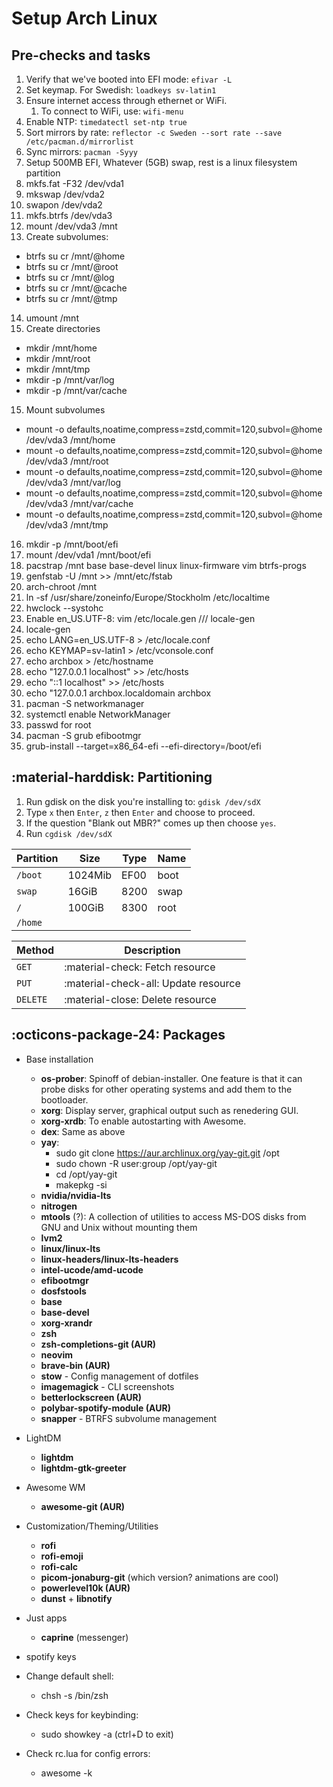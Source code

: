 # Setup Arch Linux


## Pre-checks and tasks
1. Verify that we've booted into EFI mode: `efivar -L`
2. Set keymap. For Swedish: `loadkeys sv-latin1`
3. Ensure internet access through ethernet or WiFi.
    1. To connect to WiFi, use: `wifi-menu`
4. Enable NTP: `timedatectl set-ntp true`
5. Sort mirrors by rate: `reflector -c Sweden --sort rate --save /etc/pacman.d/mirrorlist`
6. Sync mirrors: `pacman -Syyy`
7. Setup 500MB EFI, Whatever (5GB) swap, rest is a linux filesystem partition
8. mkfs.fat -F32 /dev/vda1
9. mkswap /dev/vda2
10. swapon /dev/vda2
11. mkfs.btrfs /dev/vda3
12. mount /dev/vda3 /mnt
13. Create subvolumes:
- btrfs su cr /mnt/@home
- btrfs su cr /mnt/@root
- btrfs su cr /mnt/@log
- btrfs su cr /mnt/@cache
- btrfs su cr /mnt/@tmp
14. umount /mnt
15. Create directories
- mkdir /mnt/home
- mkdir /mnt/root
- mkdir /mnt/tmp
- mkdir -p /mnt/var/log
- mkdir -p /mnt/var/cache
15. Mount subvolumes
- mount -o defaults,noatime,compress=zstd,commit=120,subvol=@home /dev/vda3 /mnt/home
- mount -o defaults,noatime,compress=zstd,commit=120,subvol=@home /dev/vda3 /mnt/root
- mount -o defaults,noatime,compress=zstd,commit=120,subvol=@home /dev/vda3 /mnt/var/log
- mount -o defaults,noatime,compress=zstd,commit=120,subvol=@home /dev/vda3 /mnt/var/cache
- mount -o defaults,noatime,compress=zstd,commit=120,subvol=@home /dev/vda3 /mnt/tmp
16. mkdir -p /mnt/boot/efi
17. mount /dev/vda1 /mnt/boot/efi
18. pacstrap /mnt base base-devel linux linux-firmware vim btrfs-progs
19. genfstab -U /mnt >> /mnt/etc/fstab
20. arch-chroot /mnt
21. ln -sf /usr/share/zoneinfo/Europe/Stockholm /etc/localtime
22. hwclock --systohc
23. Enable en_US.UTF-8: vim /etc/locale.gen /// locale-gen
24. locale-gen
25. echo LANG=en_US.UTF-8 > /etc/locale.conf
26. echo KEYMAP=sv-latin1 > /etc/vconsole.conf
27. echo archbox > /etc/hostname
28. echo "127.0.0.1     localhost" >> /etc/hosts
29. echo "::1           localhost" >> /etc/hosts
30. echo "127.0.0.1     archbox.localdomain archbox
31. pacman -S networkmanager
32. systemctl enable NetworkManager
33. passwd for root
34. pacman -S grub efibootmgr
35. grub-install --target=x86_64-efi --efi-directory=/boot/efi


## :material-harddisk: Partitioning

1. Run gdisk on the disk you're installing to: `gdisk /dev/sdX`
2. Type `x` then `Enter`, `z` then `Enter` and choose to proceed.
3. If the question "Blank out MBR?" comes up then choose `yes`.
4. Run `cgdisk /dev/sdX`

| Partition | Size    | Type | Name |
| --------- | ------- | ---- | ---- |
| `/boot`   | 1024Mib | EF00 | boot |
| `swap`    | 16GiB   | 8200 | swap |
| `/`       | 100GiB   | 8300 | root |
| `/home`   | 

| Method      | Description                          |
| ----------- | ------------------------------------ |
| `GET`       | :material-check:     Fetch resource  |
| `PUT`       | :material-check-all: Update resource |
| `DELETE`    | :material-close:     Delete resource |



## :octicons-package-24: Packages
- Base installation
    - **os-prober**: Spinoff of debian-installer. One feature is that it can probe disks for other operating systems and add them to the bootloader.
    - **xorg**: Display server, graphical output such as renedering GUI.
    - **xorg-xrdb**: To enable autostarting with Awesome.
    - **dex**: Same as above
    - **yay**:
        - sudo git clone https://aur.archlinux.org/yay-git.git /opt
        - sudo chown -R user:group /opt/yay-git
        - cd /opt/yay-git
        - makepkg -si
    - **nvidia/nvidia-lts**
    - **nitrogen**
    - **mtools** (?): A collection of utilities to access MS-DOS disks from GNU and Unix without mounting them
    - **lvm2**
    - **linux/linux-lts**
    - **linux-headers/linux-lts-headers**
    - **intel-ucode/amd-ucode**
    - **efibootmgr**
    - **dosfstools**
    - **base**
    - **base-devel**
    - **xorg-xrandr**
    - **zsh**
    - **zsh-completions-git (AUR)**
    - **neovim**
    - **brave-bin (AUR)**
    - **stow** - Config management of dotfiles
    - **imagemagick** - CLI screenshots
    - **betterlockscreen (AUR)**
    - **polybar-spotify-module (AUR)**
    - **snapper** - BTRFS subvolume management

- LightDM
    - **lightdm**
    - **lightdm-gtk-greeter**
- Awesome WM
    - **awesome-git (AUR)**

- Customization/Theming/Utilities
    - **rofi**
    - **rofi-emoji**
    - **rofi-calc**
    - **picom-jonaburg-git** (which version? animations are cool)
    - **powerlevel10k (AUR)**
    - **dunst** + **libnotify**

- Just apps
    - **caprine** (messenger)

- spotify keys


- Change default shell:
    - chsh -s /bin/zsh

- Check keys for keybinding:
    - sudo showkey -a (ctrl+D to exit)

- Check rc.lua for config errors:
    - awesome -k